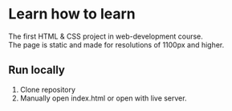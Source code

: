 # **Learn how to learn**

The first HTML & CSS project in web-development course.<br>
The page is static and made for resolutions of 1100px and higher.

## Run locally
1. Clone repository
2. Manually open index.html or open with live server.
